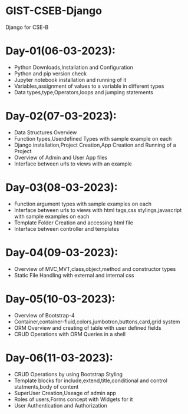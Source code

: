 # GIST-CSEB-Django
Django for CSE-B

# Day-01(06-03-2023):
  - Python Downloads,Installation and Configuration
  - Python and pip version check
  - Jupyter notebook installation and running of it
  - Variables,assignment of values to a variable in different types
  - Data types,type,Operators,loops and jumping statements

# Day-02(07-03-2023):
  - Data Structures Overview
  - Function types,Userdefined Types with sample example on each
  - Django installation,Project Creation,App Creation and Running of a Project
  - Overview of Admin and User App files
  - Interface between urls to views with an example

# Day-03(08-03-2023):
  - Function argument types with sample examples on each
  - Interface between urls to views with html tags,css stylings,javascript with sample examples on each
  - Template Folder Creation and accessing html file
  - Interface between controller and templates

# Day-04(09-03-2023):
  - Overview of MVC,MVT,class,object,method and constructor types
  - Static File Handling with external and internal css

# Day-05(10-03-2023):
  - Overview of Bootstrap-4
  - Container,container-fluid,colors,jumbotron,buttons,card,grid system
  - ORM Overview and creating of table with user defined fields
  - CRUD Operations with ORM Queries in a shell

# Day-06(11-03-2023):
  - CRUD Operations by using Bootstrap Styling
  - Template blocks for include,extend,title,conditional and control statments,body of content
  - SuperUser Creation,Useage of admin app
  - Roles of users,Forms concept with Widgets for it
  - User Authentication and Authorization
